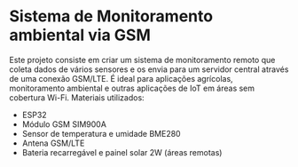 # Sistema de Monitoramento ambiental via GSM
Este projeto consiste em criar um sistema de monitoramento remoto que coleta dados de vários sensores e os envia para um servidor central através de uma conexão GSM/LTE. É ideal para aplicações agrícolas, monitoramento ambiental e outras aplicações de IoT em áreas sem cobertura Wi-Fi.
Materiais utilizados:
- ESP32
- Módulo GSM SIM900A
- Sensor de temperatura e umidade BME280
- Antena GSM/LTE
- Bateria recarregável e painel solar 2W (áreas remotas) 
